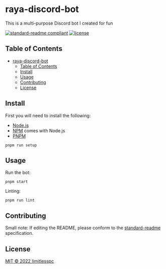 # raya-discord-bot

This is a multi-purpose Discord bot I created for fun

[![standard-readme compliant](https://img.shields.io/badge/standard--readme-OK-green.svg?style=flat-square)](https://github.com/RichardLitt/standard-readme)
[![license](https://img.shields.io/github/license/limitlesspc/raya-discord-bot.svg)](LICENSE)

## Table of Contents

- [raya-discord-bot](#raya-discord-bot)
  - [Table of Contents](#table-of-contents)
  - [Install](#install)
  - [Usage](#usage)
  - [Contributing](#contributing)
  - [License](#license)

## Install

First you will need to install the following:

- [Node.js](https://nodejs.org/en/)
- [NPM](https://www.npmjs.com/) comes with Node.js
- [PNPM](https://pnpm.io/)

```
pnpm run setup
```

## Usage

Run the bot:

```
pnpm start
```

Linting:

```
pnpm run lint
```

## Contributing

Small note: If editing the README, please conform to the [standard-readme](https://github.com/RichardLitt/standard-readme) specification.

## License

[MIT © 2022 limitlesspc](./LICENSE)
